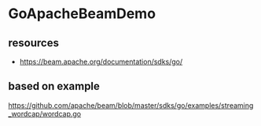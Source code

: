 # GoApacheBeamDemo

## resources

* https://beam.apache.org/documentation/sdks/go/

## based on example

https://github.com/apache/beam/blob/master/sdks/go/examples/streaming_wordcap/wordcap.go

